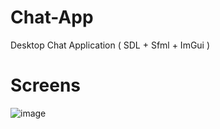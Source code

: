 # Chat-App
Desktop Chat Application ( SDL + Sfml + ImGui ) 

# Screens
![image](https://github.com/hassannawaz1210/Chat-App/assets/119103060/10c8cf92-7acb-41d1-be05-9bda990a0d6f)
